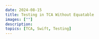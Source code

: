 ```yaml
---
date: 2024-08-15
title: Testing in TCA Without Equatable
images: [""]
description: 
topics: [TCA, Swift, Testing]
---
```


